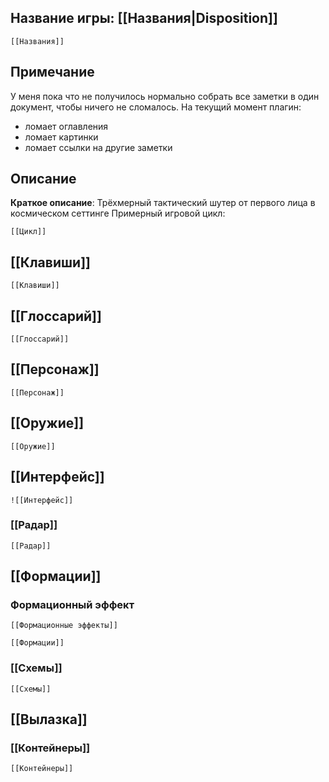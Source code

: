 
## **Название игры**: [[Названия|Disposition]]
```dynbedded
[[Названия]]
```
## Примечание
У меня пока что не получилось нормально собрать все заметки в один документ, чтобы ничего не сломалось. На текущий момент плагин:
- ломает оглавления
- ломает картинки
- ломает ссылки на другие заметки
## Описание 
**Краткое описание**: Трёхмерный тактический шутер от первого лица в космическом сеттинге
Примерный игровой цикл:
```dynbedded
[[Цикл]]
```
## [[Клавиши]]
```dynbedded
[[Клавиши]]
```

## [[Глоссарий]]
```dynbedded
[[Глоссарий]]
```
<div class="page-break" style="page-break-before: always;"></div>

## [[Персонаж]]
```dynbedded
[[Персонаж]]
```

<div class="page-break" style="page-break-before: always;"></div>

## [[Оружие]]
``` dynbedded
[[Оружие]]
```


<div class="page-break" style="page-break-before: always;"></div>

## [[Интерфейс]]
```dynbedded
![[Интерфейс]]
```
### [[Радар]]

```dynbedded
[[Радар]]
```

<div class="page-break" style="page-break-before: always;"></div>

## [[Формации]]
### Формационный эффект
```dynbedded
[[Формационные эффекты]]
```
```dynbedded
[[Формации]]
```
### [[Схемы]]
```dynbedded
[[Схемы]]
```

## [[Вылазка]]

### [[Контейнеры]]
```dynbedded
[[Контейнеры]]
```
